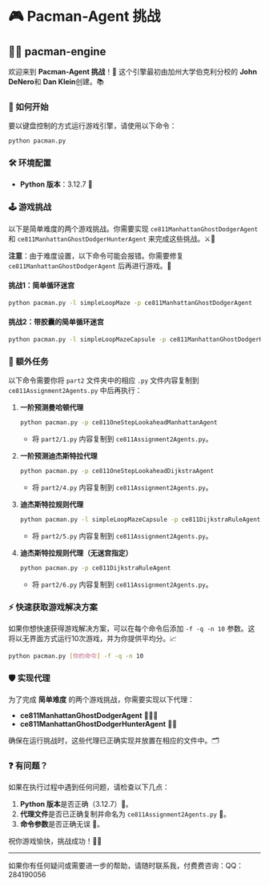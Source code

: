 # 🎮 Pacman-Agent 挑战
## 🐱‍👤 pacman-engine

欢迎来到 **Pacman-Agent 挑战**！🎉 这个引擎最初由加州大学伯克利分校的 **John DeNero**和 **Dan Klein**创建。📚

### 🚀 如何开始
要以键盘控制的方式运行游戏引擎，请使用以下命令：
```bash
python pacman.py
```

### 🛠️ 环境配置
- **Python 版本**：3.12.7 🐍

### 🕹️ 游戏挑战
以下是简单难度的两个游戏挑战。你需要实现 `ce811ManhattanGhostDodgerAgent` 和 `ce811ManhattanGhostDodgerHunterAgent` 来完成这些挑战。⚔️👻

**注意**：由于难度设置，以下命令可能会报错。你需要修复 `ce811ManhattanGhostDodgerAgent` 后再进行游戏。🔧

#### 挑战1：简单循环迷宫
```bash
python pacman.py -l simpleLoopMaze -p ce811ManhattanGhostDodgerAgent
```

#### 挑战2：带胶囊的简单循环迷宫
```bash
python pacman.py -l simpleLoopMazeCapsule -p ce811ManhattanGhostDodgerHunterAgent
```

### 📝 额外任务
以下命令需要你将 `part2` 文件夹中的相应 `.py` 文件内容复制到 `ce811Assignment2Agents.py` 中后再执行：

1. **一阶预测曼哈顿代理**
    ```bash
    python pacman.py -p ce811OneStepLookaheadManhattanAgent
    ```
    - 将 `part2/1.py` 内容复制到 `ce811Assignment2Agents.py`。

2. **一阶预测迪杰斯特拉代理**
    ```bash
    python pacman.py -p ce811OneStepLookaheadDijkstraAgent
    ```
    - 将 `part2/4.py` 内容复制到 `ce811Assignment2Agents.py`。

3. **迪杰斯特拉规则代理**
    ```bash
    python pacman.py -l simpleLoopMazeCapsule -p ce811DijkstraRuleAgent
    ```
    - 将 `part2/5.py` 内容复制到 `ce811Assignment2Agents.py`。

4. **迪杰斯特拉规则代理（无迷宫指定）**
    ```bash
    python pacman.py -p ce811DijkstraRuleAgent
    ```
    - 将 `part2/6.py` 内容复制到 `ce811Assignment2Agents.py`。

### ⚡ 快速获取游戏解决方案
如果你想快速获得游戏解决方案，可以在每个命令后添加 `-f -q -n 10` 参数。这将以无界面方式运行10次游戏，并为你提供平均分。📈
```bash
python pacman.py [你的命令] -f -q -n 10
```

### 🛡️ 实现代理
为了完成 **简单难度** 的两个游戏挑战，你需要实现以下代理：

- **ce811ManhattanGhostDodgerAgent** 🏃‍♂️👻
- **ce811ManhattanGhostDodgerHunterAgent** 🎯👻

确保在运行挑战时，这些代理已正确实现并放置在相应的文件中。🗂️

### ❓ 有问题？
如果在执行过程中遇到任何问题，请检查以下几点：

1. **Python 版本**是否正确（3.12.7）🐍。
2. **代理文件**是否已正确复制并命名为 `ce811Assignment2Agents.py` 📂。
3. **命令参数**是否正确无误 📝。

祝你游戏愉快，挑战成功！🎉🍀

---

如果你有任何疑问或需要进一步的帮助，请随时联系我，付费费咨询：QQ：284190056